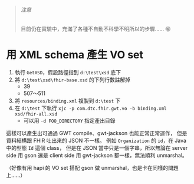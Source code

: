 > ###### 注意 ######
> 目前仍在實驗中，充滿了各種不自動不科學不明所以的步驟...... :secret:


用 XML schema 產生 VO set
=========================

1. 執行 `GetXSD`，假設路徑指到 `d:\test\xsd` 底下
1. 將 `d:\test\xsd\fhir-base.xsd` 的下列行數註解掉
	* 39
	* 507～511
1. 將 `resources/binding.xml` 複製到 `d:\test` 下
1. 在 `d:\test` 下執行 `xjc -p com.dtc.fhir.gwt.vo -b binding.xml xsd/fhir-all.xsd`
	* 可以用 `-d FOO_DIRECTORY` 指定產出目錄

這樣可以產生出可通過 GWT compile、gwt-jackson 也能正常正常運作，
但是資料結構跟 FHIR 吐出來的 JSON 不一樣。
例如 `Organization` 的 `id`，在 Java 中的型態 `Id` 這個 class，
但是在 JSON 當中只是一個字串，所以無論在 server side 用 gson 
還是 client side 用 gwt-jackson 都一樣，無法順利 unmarshal。

（好像有用 hapi 的 VO set 搭配 gson 做 unmarshal，也是卡在同樣的問題上......）